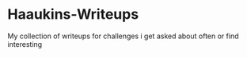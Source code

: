 # Haaukins-Writeups

My collection of writeups for challenges i get asked about often or find interesting
